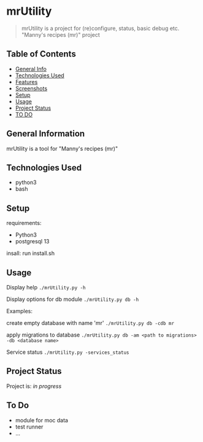 # mrUtility
> mrUtility is a project for (re)configure, status, basic debug etc. "Manny's recipes (mr)" project 
## Table of Contents
* [General Info](#general-information)
* [Technologies Used](#technologies-used)
* [Features](#features)
* [Screenshots](#screenshots)
* [Setup](#setup)
* [Usage](#usage)
* [Project Status](#project-status)
* [TO DO](#to-do)

<!-- * [License](#license) -->


## General Information
mrUtility is a tool for "Manny's recipes (mr)"
<!-- You don't have to answer all the questions - just the ones relevant to your project. -->


## Technologies Used
- python3
- bash


## Setup 
requirements:
- Python3
- postgresql 13

insall:
run install.sh

## Usage
Display help 
`./mrUtility.py -h `

Display options for db module 
`./mrUtility.py db -h  ` 

Examples:

create empty database with name 'mr'
`./mrUtility.py db -cdb mr  ` 

apply migrations to database
`./mrUtility.py db -am <path to migrations>  -db <database name>  ` 

Service status 
`./mrUtility.py -services_status  ` 


## Project Status
Project is: _in progress_

## To Do
- module for moc data 
- test runner
- ...


<!-- Optional -->
<!-- ## License -->
<!-- This project is open source and available under the [... License](). -->

<!-- You don't have to include all sections - just the one's relevant to your project -->